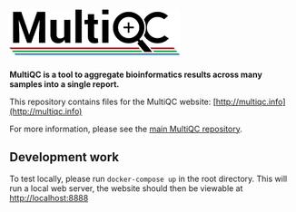 # <img src="MultiQC_logo.png" width="300" title="MultiQC">

**MultiQC is a tool to aggregate bioinformatics results across many
samples into a single report.**

This repository contains files for the MultiQC website: [http://multiqc.info](http://multiqc.info)

For more information, please see the [main MultiQC repository](https://github.com/ewels/MultiQC).

## Development work

To test locally, please run `docker-compose up` in the root directory.
This will run a local web server, the website should then be viewable at <http://localhost:8888>
